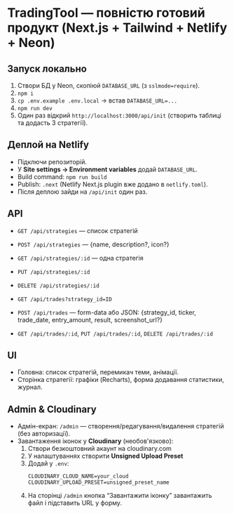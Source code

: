 # TradingTool — повністю готовий продукт (Next.js + Tailwind + Netlify + Neon)

## Запуск локально
1) Створи БД у Neon, скопіюй `DATABASE_URL` (з `sslmode=require`).
2) `npm i`
3) `cp .env.example .env.local` → встав `DATABASE_URL=...`
4) `npm run dev`
5) Один раз відкрий `http://localhost:3000/api/init` (створить таблиці та додасть 3 стратегії).

## Деплой на Netlify
- Підключи репозиторій.
- У **Site settings → Environment variables** додай `DATABASE_URL`.
- Build command: `npm run build`
- Publish: `.next` (Netlify Next.js plugin вже додано в `netlify.toml`).
- Після деплою зайди на `/api/init` один раз.

## API
- `GET /api/strategies` — список стратегій
- `POST /api/strategies` — {name, description?, icon?}
- `GET /api/strategies/:id` — одна стратегія
- `PUT /api/strategies/:id`
- `DELETE /api/strategies/:id`

- `GET /api/trades?strategy_id=ID`
- `POST /api/trades` — form-data або JSON: {strategy_id, ticker, trade_date, entry_amount, result, screenshot_url?}
- `GET /api/trades/:id`, `PUT /api/trades/:id`, `DELETE /api/trades/:id`

## UI
- Головна: список стратегій, перемикач теми, анімації.
- Сторінка стратегії: графіки (Recharts), форма додавання статистики, журнал.


## Admin & Cloudinary
- Адмін-екран: `/admin` — створення/редагування/видалення стратегій (без авторизації).
- Завантаження іконок у **Cloudinary** (необов'язково):
  1) Створи безкоштовний акаунт на cloudinary.com
  2) У налаштуваннях створити **Unsigned Upload Preset**
  3) Додай у `.env`:
     ```
     CLOUDINARY_CLOUD_NAME=your_cloud
     CLOUDINARY_UPLOAD_PRESET=unsigned_preset_name
     ```
  4) На сторінці `/admin` кнопка “Завантажити іконку” завантажить файл і підставить URL у форму.
